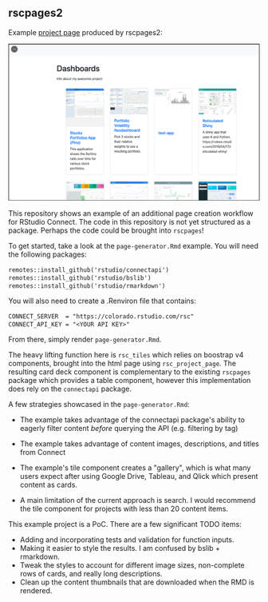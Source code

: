 ## rscpages2

Example [project page](https://colorado.rstudio.com/rsc/dashboards/) produced by rscpages2:

<img src="project-page.png">


This repository shows an example of an additional page creation workflow for RStudio Connect. The code in this repository is not yet structured as a package. Perhaps the code could be brought into `rscpages`! 

To get started, take a look at the `page-generator.Rmd` example. You will need the following packages:

```
remotes::install_github('rstudio/connectapi')
remotes::install_github('rstudio/bslib')
remotes::install_github('rstudio/rmarkdown')
```

You will also need to create a .Renviron file that contains:

```
CONNECT_SERVER  = "https://colorado.rstudio.com/rsc"
CONNECT_API_KEY = "<YOUR API KEY>"
```

From there, simply render `page-generator.Rmd`.

The heavy lifting function here is `rsc_tiles` which relies on boostrap v4 components, brought into the html page using `rsc_project_page`. The resulting card deck component is complementary to the existing `rscpages` package which provides a table component, however this implementation does rely on the `connectapi` package.

A few strategies showcased in the `page-generator.Rmd`:

- The example takes advantage of the connectapi package's ability to eagerly filter content *before* querying the API (e.g. filtering by tag)

- The example takes advantage of content images, descriptions, and titles from Connect 

- The example's tile component creates a "gallery", which is what many users expect after using Google Drive, Tableau, and Qlick which present content as cards.

- A main limitation of the current approach is search. I would recommend the tile component for projects with less than 20 content items.

This example project is a PoC. There are a few significant TODO items:

- Adding and incorporating tests and validation for function inputs.
- Making it easier to style the results. I am confused by bslib + rmarkdown.
- Tweak the styles to account for different image sizes, non-complete rows of cards, and really long descriptions.
- Clean up the content thumbnails that are downloaded when the RMD is rendered.
